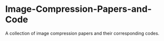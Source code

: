 # Image-Compression-Papers-and-Code
A collection of image compression papers and their corresponding codes.
